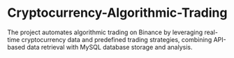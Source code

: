 # Cryptocurrency-Algorithmic-Trading
The project automates algorithmic trading on Binance by leveraging real-time cryptocurrency data and predefined trading strategies, combining API-based data retrieval with MySQL database storage and analysis.

